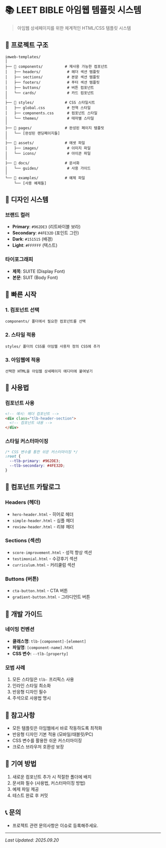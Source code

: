 # 📚 LEET BIBLE 아임웹 템플릿 시스템

> 아임웹 상세페이지를 위한 체계적인 HTML/CSS 템플릿 시스템

## 📁 프로젝트 구조

```
imweb-templates/
│
├── 📂 components/          # 재사용 가능한 컴포넌트
│   ├── headers/            # 헤더 섹션 템플릿
│   ├── sections/           # 본문 섹션 템플릿
│   ├── footers/            # 푸터 섹션 템플릿
│   ├── buttons/            # 버튼 컴포넌트
│   └── cards/              # 카드 컴포넌트
│
├── 📂 styles/              # CSS 스타일시트
│   ├── global.css          # 전역 스타일
│   ├── components.css      # 컴포넌트 스타일
│   └── themes/             # 테마별 스타일
│
├── 📂 pages/               # 완성된 페이지 템플릿
│   └── [완성된 랜딩페이지들]
│
├── 📂 assets/              # 에셋 파일
│   ├── images/             # 이미지 파일
│   └── icons/              # 아이콘 파일
│
├── 📂 docs/                # 문서화
│   └── guides/             # 사용 가이드
│
└── 📂 examples/            # 예제 파일
    └── [사용 예제들]
```

## 🎨 디자인 시스템

### 브랜드 컬러
- **Primary**: `#962DE3` (리트바이블 보라)
- **Secondary**: `#4FE32D` (포인트 그린)
- **Dark**: `#151515` (배경)
- **Light**: `#FFFFFF` (텍스트)

### 타이포그래피
- **제목**: SUITE (Display Font)
- **본문**: SUIT (Body Font)

## 🚀 빠른 시작

### 1. 컴포넌트 선택
```
components/ 폴더에서 필요한 컴포넌트를 선택
```

### 2. 스타일 적용
```
styles/ 폴더의 CSS를 아임웹 사용자 정의 CSS에 추가
```

### 3. 아임웹에 적용
```
선택한 HTML을 아임웹 상세페이지 에디터에 붙여넣기
```

## 📝 사용법

### 컴포넌트 사용
```html
<!-- 예시: 헤더 컴포넌트 -->
<div class="tlb-header-section">
  <!-- 컴포넌트 내용 -->
</div>
```

### 스타일 커스터마이징
```css
/* CSS 변수를 통한 쉬운 커스터마이징 */
:root {
  --tlb-primary: #962DE3;
  --tlb-secondary: #4FE32D;
}
```

## 📖 컴포넌트 카탈로그

### Headers (헤더)
- `hero-header.html` - 히어로 헤더
- `simple-header.html` - 심플 헤더
- `review-header.html` - 리뷰 헤더

### Sections (섹션)
- `score-improvement.html` - 성적 향상 섹션
- `testimonial.html` - 수강후기 섹션
- `curriculum.html` - 커리큘럼 섹션

### Buttons (버튼)
- `cta-button.html` - CTA 버튼
- `gradient-button.html` - 그라디언트 버튼

## 🔧 개발 가이드

### 네이밍 컨벤션
- **클래스명**: `tlb-[component]-[element]`
- **파일명**: `[component-name].html`
- **CSS 변수**: `--tlb-[property]`

### 모범 사례
1. 모든 스타일은 `tlb-` 프리픽스 사용
2. 인라인 스타일 최소화
3. 반응형 디자인 필수
4. 주석으로 사용법 명시

## 📌 참고사항

- 모든 템플릿은 아임웹에서 바로 작동하도록 최적화
- 반응형 디자인 기본 적용 (모바일/태블릿/PC)
- CSS 변수를 활용한 쉬운 커스터마이징
- 크로스 브라우저 호환성 보장

## 🤝 기여 방법

1. 새로운 컴포넌트 추가 시 적절한 폴더에 배치
2. 문서화 필수 (사용법, 커스터마이징 방법)
3. 예제 파일 제공
4. 테스트 완료 후 커밋

## 📞 문의

- 프로젝트 관련 문의사항은 이슈로 등록해주세요.

---

*Last Updated: 2025.09.20*